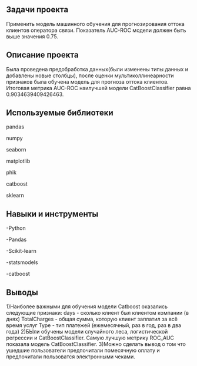 ## Задачи проекта
Применить модель машинного обучения для прогнозирования оттока клиентов оператора связи. Показатель AUC-ROC модели должен быть выше значения 0.75.

## Описание проекта
Была проведена предобработка данных(были изменены типы данных и добавлены новые столбцы), после оценки мультиколлинеарности признаков была обучена модель для прогноза оттока клиентов. Итоговая метрика AUC-ROC наилучшей модели CatBoostClassifier равна 0.9034639409426463.

## Используемые библиотеки
pandas 

numpy 

seaborn

matplotlib

phik

catboost 

sklearn

## Навыки и инструменты
-Python

-Pandas

-Scikit-learn

-statsmodels

-catboost 

## Выводы
1)Наиболее важными для обучения модели Catboost оказались следующие признаки:
days - сколько клиент был клиентом компании (в днях)
TotalCharges - общая сумма, которую клиент заплатил за всё время услуг
Type - тип платежей (ежемесячный, раз в год, раз в два года)
2)БЫли обучены модели случайного леса, логистической регрессии и CatBoostClassifier. Самую лучшую метрику ROC_AUC показала модель CatBoostClassifier.
3)Можно сделать вывод о том что ушедшие пользователи предпочитали помесячную оплату и предпочитали пользоватся электронными чеками.


